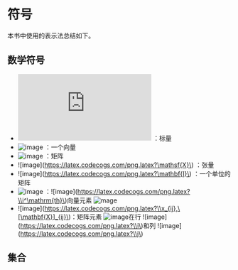 # 符号

本书中使用的表示法总结如下。

## 数学符号

* ![image](https://latex.codecogs.com/png.latex?x) ：标量
* ![image](https://latex.codecogs.com/png.latex?\mathrm{\mathbf{x}}) ：一个向量
* ![image](https://latex.codecogs.com/png.latex?\mathrm{\mathbf{X}}) ：矩阵
* ![image](https://latex.codecogs.com/png.latex?\mathsf{X}\) ：张量
* ![image](https://latex.codecogs.com/png.latex?\mathbf{I}\) ：一个单位的矩阵
* ![image](https://latex.codecogs.com/png.latex?x_i,[\mathbf{x}]_i) ：![image](https://latex.codecogs.com/png.latex?\\i^\mathrm{th}\)向量元素 ![mage](https://latex.codecogs.com/png.latex?\mathrm{\mathbf{x}})
* ![image](https://latex.codecogs.com/png.latex?\\x_{ij},\[\mathbf{X}]_{ij}\)：矩阵元素 ![image](https://latex.codecogs.com/png.latex?\mathrm{\mathbf{X}})在行 ![image](https://latex.codecogs.com/png.latex?\\i\)和列 ![image](https://latex.codecogs.com/png.latex?\\j\)

## 集合
